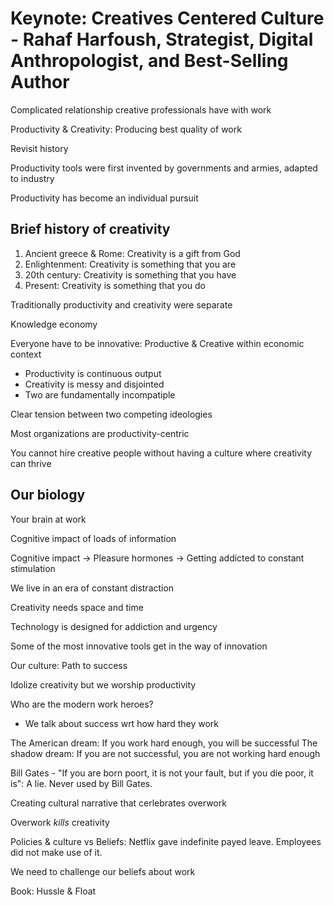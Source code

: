 # Keynote: Creatives Centered Culture - Rahaf Harfoush, Strategist, Digital Anthropologist, and Best-Selling Author

Complicated relationship creative professionals have with work

Productivity & Creativity: Producing best quality of work

Revisit history

Productivity tools were first invented by governments and armies, adapted to industry

Productivity has become an individual pursuit

## Brief history of creativity

1. Ancient greece & Rome: Creativity is a gift from God
1. Enlightenment: Creativity is something that you are
1. 20th century: Creativity is something that you have
1. Present: Creativity is something that you do

Traditionally productivity and creativity were separate

Knowledge economy

Everyone have to be innovative: Productive & Creative within economic context
* Productivity is continuous output
* Creativity is messy and disjointed
* Two are fundamentally incompatiple
 
Clear tension between two competing ideologies

Most organizations are productivity-centric

You cannot hire creative people without having a culture where creativity can thrive

## Our biology

Your brain at work

Cognitive impact of loads of information

Cognitive impact -> Pleasure hormones -> Getting addicted to constant stimulation

We live in an era of constant distraction

Creativity needs space and time

Technology is designed for addiction and urgency

Some of the most innovative tools get in the way of innovation

Our culture: Path to success

Idolize creativity but we worship productivity

Who are the modern work heroes?

* We talk about success wrt how hard they work

The American dream: If you work hard enough, you will be successful
The shadow dream: If you are not successful, you are not working hard enough

Bill Gates - "If you are born poort, it is not your fault, but if you die poor, it is": A lie. Never used by Bill Gates.

Creating cultural narrative that cerlebrates overwork

Overwork *kills* creativity

Policies & culture vs Beliefs: Netflix gave indefinite payed leave. Employees did not make use of it.

We need to challenge our beliefs about work

Book: Hussle & Float



